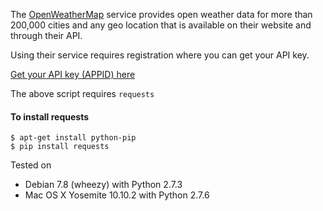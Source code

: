 
The [OpenWeatherMap](http://openweathermap.org) service provides open weather data for more than 200,000 cities and any geo location that is available on their website and through their API.

Using their service requires registration where you can get your API key.

[Get your API key (APPID) here](http://openweathermap.org/appid)

The above script requires `requests`

#### To install requests

```shell
$ apt-get install python-pip
$ pip install requests
```

Tested on

* Debian 7.8 (wheezy) with Python 2.7.3
* Mac OS X Yosemite 10.10.2 with Python 2.7.6
